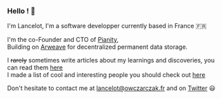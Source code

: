 ### Hello ! 👋

I'm Lancelot,
I'm a software developper currently based in France 🇫🇷

I'm the co-Founder and CTO of [Pianity](https://pianity.com),<br>
Building on [Arweave](https://arweave.org) for decentralized permanent data storage.

I <s>rarely</s> sometimes write articles about my learnings and discoveries, you can read them [here](https://blog.lancelot.life)<br>
I made a list of cool and interesting people you should check out [here](https://lancelot.life/influences)

Don't hesitate to contact me at lancelot@owczarczak.fr and on [Twitter](https://twitter.com/ZerevoSerossu) 😃
